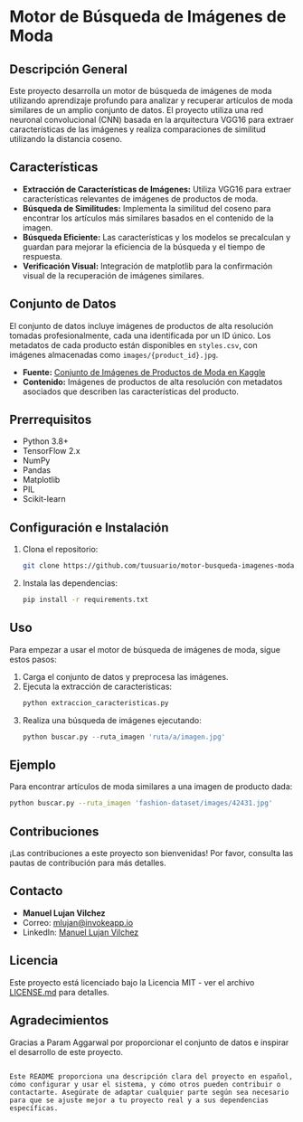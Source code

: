 # Motor de Búsqueda de Imágenes de Moda

## Descripción General
Este proyecto desarrolla un motor de búsqueda de imágenes de moda utilizando aprendizaje profundo para analizar y recuperar artículos de moda similares de un amplio conjunto de datos. El proyecto utiliza una red neuronal convolucional (CNN) basada en la arquitectura VGG16 para extraer características de las imágenes y realiza comparaciones de similitud utilizando la distancia coseno.

## Características
- **Extracción de Características de Imágenes:** Utiliza VGG16 para extraer características relevantes de imágenes de productos de moda.
- **Búsqueda de Similitudes:** Implementa la similitud del coseno para encontrar los artículos más similares basados en el contenido de la imagen.
- **Búsqueda Eficiente:** Las características y los modelos se precalculan y guardan para mejorar la eficiencia de la búsqueda y el tiempo de respuesta.
- **Verificación Visual:** Integración de matplotlib para la confirmación visual de la recuperación de imágenes similares.

## Conjunto de Datos
El conjunto de datos incluye imágenes de productos de alta resolución tomadas profesionalmente, cada una identificada por un ID único. Los metadatos de cada producto están disponibles en `styles.csv`, con imágenes almacenadas como `images/{product_id}.jpg`.

- **Fuente:** [Conjunto de Imágenes de Productos de Moda en Kaggle](https://www.kaggle.com/paramaggarwal/fashion-product-images-dataset)
- **Contenido:** Imágenes de productos de alta resolución con metadatos asociados que describen las características del producto.

## Prerrequisitos
- Python 3.8+
- TensorFlow 2.x
- NumPy
- Pandas
- Matplotlib
- PIL
- Scikit-learn

## Configuración e Instalación
1. Clona el repositorio:
   ```bash
   git clone https://github.com/tuusuario/motor-busqueda-imagenes-moda.git
   ```
2. Instala las dependencias:
   ```bash
   pip install -r requirements.txt
   ```

## Uso
Para empezar a usar el motor de búsqueda de imágenes de moda, sigue estos pasos:
1. Carga el conjunto de datos y preprocesa las imágenes.
2. Ejecuta la extracción de características:
   ```python
   python extraccion_caracteristicas.py
   ```
3. Realiza una búsqueda de imágenes ejecutando:
   ```python
   python buscar.py --ruta_imagen 'ruta/a/imagen.jpg'
   ```

## Ejemplo
Para encontrar artículos de moda similares a una imagen de producto dada:
```bash
python buscar.py --ruta_imagen 'fashion-dataset/images/42431.jpg'
```

## Contribuciones
¡Las contribuciones a este proyecto son bienvenidas! Por favor, consulta las pautas de contribución para más detalles.

## Contacto
- **Manuel Lujan Vilchez**
- Correo: mlujan@invokeapp.io
- LinkedIn: [Manuel Lujan Vilchez](https://www.linkedin.com/in/manuel-lujan-vilchez-166499b1)

## Licencia
Este proyecto está licenciado bajo la Licencia MIT - ver el archivo [LICENSE.md](LICENSE) para detalles.

## Agradecimientos
Gracias a Param Aggarwal por proporcionar el conjunto de datos e inspirar el desarrollo de este proyecto.

```

Este README proporciona una descripción clara del proyecto en español, cómo configurar y usar el sistema, y cómo otros pueden contribuir o contactarte. Asegúrate de adaptar cualquier parte según sea necesario para que se ajuste mejor a tu proyecto real y a sus dependencias específicas.
